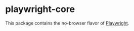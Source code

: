 # playwright-core

This package contains the no-browser flavor of [Playwright](http://github.com/microsoft/playwright).

